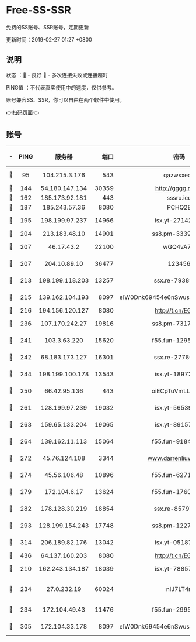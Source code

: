 # Free-SS-SSR

免费的SS账号、SSR账号，定期更新

更新时间：2019-02-27 01:27 +0800

## 说明

状态     ：🙂 - 良好 🙁 - 多次连接失败或连接超时

PING值   ：不代表真实使用中的速度，仅供参考。

账号兼容SS、SSR，你可以自由在两个软件中使用。

👉[扫码页面](https://liesauer.github.io/free-ss-ssr.github.io/)👈

## 账号

|-|PING|服务器|端口|密码|加密方式|区域|
|:----:|:----:|:-----:|-----:|:----:|:----:|:----:|
|🙂|95|104.215.3.176|543|qazwsxedc|aes-256-gcm|JP|
|🙂|144|54.180.147.134|30359|http://gggg.rocks|chacha20|KR|
|🙂|162|185.173.92.181|443|sssru.icu|rc4-md5|RU|
|🙂|187|185.243.57.36|8080|PCHQ2E|rc4-md5|US|
|🙂|195|198.199.97.237|14966|isx.yt-27142882|aes-256-cfb|US|
|🙂|204|213.183.48.10|14901|ss8.pm-33399389|rc4-md5|RU|
|🙂|207|46.17.43.2|22100|wGQ4vA7D|aes-256-gcm|RU|
|🙂|207|204.10.89.10|36477|123456|aes-256-cfb|US|
|🙂|213|198.199.118.203|13257|ssx.re-79389209|aes-256-cfb|US|
|🙂|215|139.162.104.193|8097|eIW0Dnk69454e6nSwuspv9DmS201tQ0D|aes-256-cfb|JP|
|🙂|216|194.156.120.127|8080|http://t.cn/EGJIyrl|rc4-md5|RU|
|🙂|236|107.170.242.27|19816|ss8.pm-73178882|aes-256-cfb|US|
|🙂|241|103.3.63.220|15620|f55.fun-12950229|aes-256-cfb|SG|
|🙂|242|68.183.173.127|16301|ssx.re-27780597|aes-256-cfb|US|
|🙂|244|198.199.100.178|13543|isx.yt-18972855|aes-256-cfb|US|
|🙂|250|66.42.95.136|443|oiECpTuVmLLxk4Ts|aes-256-cfb|US|
|🙂|261|128.199.97.239|19032|isx.yt-56539543|aes-256-cfb|SG|
|🙂|263|159.65.133.204|19065|isx.yt-89157560|aes-256-cfb|SG|
|🙂|264|139.162.11.113|15064|f55.fun-91846921|aes-256-cfb|SG|
|🙂|272|45.76.124.108|3344|www.darrenliuwei.com|aes-256-cfb|AU|
|🙂|274|45.56.106.48|10896|f55.fun-62719865|aes-256-cfb|US|
|🙂|279|172.104.6.17|13624|f55.fun-17607418|aes-256-cfb|US|
|🙂|282|178.128.30.219|18854|ssx.re-85797399|aes-256-cfb|SG|
|🙂|293|128.199.154.243|17748|ss8.pm-12277718|aes-256-cfb|SG|
|🙂|314|206.189.82.176|13042|isx.yt-05187143|aes-256-cfb|SG|
|🙂|436|64.137.160.203|8080|http://t.cn/EGJIyrl|rc4-md5|CA|
|🙂|210|162.243.134.187|18039|isx.yt-78857409|aes-256-cfb|US|
|🙂|234|27.0.232.19|60024|nIJ7LT4n|xchacha20-ietf-poly1305|HK|
|🙂|234|172.104.49.43|11476|f55.fun-29951648|aes-256-cfb|SG|
|🙂|305|172.104.33.178|8097|eIW0Dnk69454e6nSwuspv9DmS201tQ0D|aes-256-cfb|SG|
